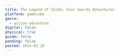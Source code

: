 ```yaml
---
title: The Legend of Zelda: Four Swords Adventures
platform: gamecube
genre:
  - action-adventure
digital: false
physical: true
guide: false
pending: false
posted: 2014-02-10
---
```

